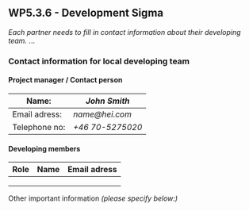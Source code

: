 ## WP5.3.6 - Development Sigma

*Each partner needs to fill in contact information about their developing team.*
...

### Contact information for local developing team

#### Project manager / Contact person
| Name:         |  _John Smith_     | 
| ------------- | ----------------- |
| Email adress: |  _name@hei.com_   |
| Telephone no: |  _+46 70-5275020_ |

#### Developing members
|     Role       |      Name         |              Email adress                 |
| -------------  | ----------------- | ----------------------------------------- |
|                |                   |                                           |
|                |                   |                                           |
|                |                   |                                           |             

Other important information _(please specify below:)_ 
